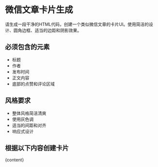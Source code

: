 # 微信文章卡片生成
请生成一段干净的HTML代码，创建一个类似微信文章的卡片UI。使用简洁的设计、圆角边框、适当的边距和阴影效果。

## 必须包含的元素
- 标题
- 作者
- 发布时间
- 正文内容
- 底部的点赞和评论区域

## 风格要求
- 整体风格简洁清爽
- 使用灰色调
- 适当的间距和对齐
- 响应式设计

## 根据以下内容创建卡片
{content}
